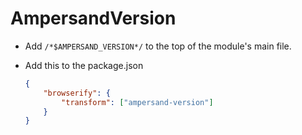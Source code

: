 # AmpersandVersion

* Add `/*$AMPERSAND_VERSION*/` to the top of the module's main file.
* Add this to the package.json

    ```json
    {
        "browserify": {
            "transform": ["ampersand-version"]
        }
    }
    ```
